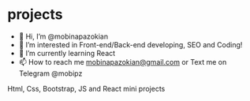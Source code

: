 # projects
- 👋 Hi, I’m @mobinapazokian
- 👀 I’m interested in Front-end/Back-end developing, SEO and Coding!
- 🌱 I’m currently learning React
- 📫 How to reach me mobinapazokian@gmail.com or Text me on Telegram @mobipz
  
Html, Css, Bootstrap, JS and React mini projects
